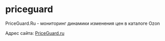 # priceguard
PriceGuard.Ru - мониторинг динамики изменения цен в каталоге Ozon

Адрес сайта: [PriceGuard.ru](https://priceguard.ru)
